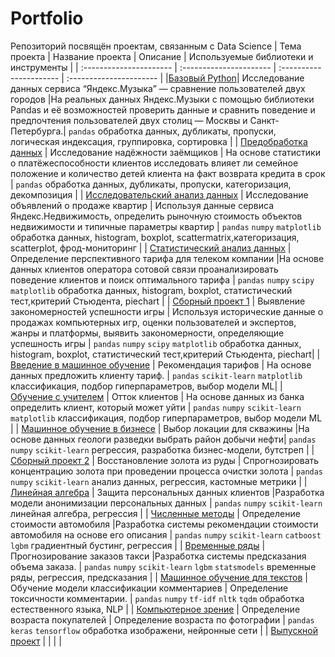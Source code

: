 # Portfolio
Репозиторий посвящён проектам, связанным с Data Science
| Тема проекта | Название проекта | Описание | Используемые библиотеки и инструменты | 
| :---------------------- | :---------------------- | :---------------------- | :---------------------- |
|[Базовый Python](https://github.com/Wenir04/Portfolio/tree/main/1.%20%D0%91%D0%B0%D0%B7%D0%BE%D0%B2%D1%8B%D0%B9%20Python)|  Исследование данных сервиса “Яндекс.Музыка” — сравнение пользователей двух городов |На реальных данных Яндекс.Музыки c помощью библиотеки Pandas и её возможностей проверить данные и сравнить поведение и предпочтения пользователей двух столиц — Москвы и Санкт-Петербурга.| `pandas` обработка данных, дубликаты, пропуски, логическая индексация, группировка, сортировка |
| [Предобработка данных](https://github.com/Wenir04/Portfolio/tree/main/2.%20%D0%9F%D1%80%D0%B5%D0%B4%D0%BE%D0%B1%D1%80%D0%B0%D0%B1%D0%BE%D1%82%D0%BA%D0%B0%20%D0%B4%D0%B0%D0%BD%D0%BD%D1%8B%D1%85) | Исследование надёжности заёмщиков | На основе статистики о платёжеспособности клиентов исследовать влияет ли семейное положение и количество детей клиента на факт возврата кредита в срок | `pandas` обработка данных, дубликаты, пропуски, категоризация, декомпозиция |
| [Исследовательский анализ данных](https://github.com/Wenir04/Portfolio/tree/main/3.%20%D0%98%D1%81%D1%81%D0%BB%D0%B5%D0%B4%D0%BE%D0%B2%D0%B0%D1%82%D0%B5%D0%BB%D1%8C%D1%81%D0%BA%D0%B8%D0%B9%20%D0%B0%D0%BD%D0%B0%D0%BB%D0%B8%D0%B7%20%D0%B4%D0%B0%D0%BD%D0%BD%D1%8B%D1%85) | Исследование объявлений о продаже квартир | Используя данные сервиса Яндекс.Недвижимость, определить рыночную стоимость объектов недвижимости и типичные параметры квартир | `pandas` `numpy` `matplotlib` обработка данных, histogram, boxplot, scattermatrix,категоризация, scatterplot,  фрод-мониторинг |
| [Статистический анализ данных](https://github.com/Wenir04/Portfolio/tree/main/4.%20%D0%A1%D1%82%D0%B0%D1%82%D0%B8%D1%81%D1%82%D0%B8%D1%87%D0%B5%D1%81%D0%BA%D0%B8%D0%B9%20%D0%B0%D0%BD%D0%B0%D0%BB%D0%B8%D0%B7%20%D0%B4%D0%B0%D0%BD%D0%BD%D1%8B%D1%85) | Определение перспективного тарифа для телеком компании |На основе данных клиентов оператора сотовой связи проанализировать поведение клиентов и поиск оптимального тарифа | `pandas` `numpy` `scipy` `matplotlib` обработка данных, histogram, boxplot, статистический тест,критерий Стьюдента, piechart |
| [Сборный проект 1](https://github.com/Wenir04/Portfolio/tree/main/5.%20%D0%A1%D0%B1%D0%BE%D1%80%D0%BD%D1%8B%D0%B9%20%D0%BF%D1%80%D0%BE%D0%B5%D0%BA%D1%82%20-%201) | Выявление закономерностей успешности игры | Используя исторические данные о продажах компьютерных игр, оценки пользователей и экспертов, жанры и платформы, выявить закономерности, определяющие успешность игры  | `pandas` `numpy` `scipy` `matplotlib` обработка данных, histogram, boxplot, статистический тест,критерий Стьюдента, piechart|
| [Введение в машинное обучение](https://github.com/Wenir04/Portfolio/tree/main/6.%20%D0%92%D0%B2%D0%B5%D0%B4%D0%B5%D0%BD%D0%B8%D0%B5%20%D0%B2%20%D0%BC%D0%B0%D1%88%D0%B8%D0%BD%D0%BD%D0%BE%D0%B5%20%D0%BE%D0%B1%D1%83%D1%87%D0%B5%D0%BD%D0%B8%D0%B5) | Рекомендация тарифов | На основе данных предложить клиенту тариф. | `pandas` `scikit-learn`  `matplotlib` классификация, подбор гиперпараметров, выбор модели МL|
| [Обучение с учителем](https://github.com/Wenir04/Portfolio/tree/main/7.%20%D0%9E%D0%B1%D1%83%D1%87%D0%B5%D0%BD%D0%B8%D0%B5%20%D1%81%20%D1%83%D1%87%D0%B8%D1%82%D0%B5%D0%BB%D0%B5%D0%BC) | Отток клиентов | На основе данных из банка определить клиент, который может уйти |  `pandas` `numpy` `scikit-learn` `matplotlib` классификация, подбор гиперпараметров, выбор модели МL  |
| [Машинное обучение в бизнесе](https://github.com/Wenir04/Portfolio/tree/main/8.%20%D0%9C%D0%B0%D1%88%D0%B8%D0%BD%D0%BD%D0%BE%D0%B5%20%D0%BE%D0%B1%D1%83%D1%87%D0%B5%D0%BD%D0%B8%D0%B5%20%D0%B2%20%D0%B1%D0%B8%D0%B7%D0%BD%D0%B5%D1%81%D0%B5) | Выбор локации для скважины |На основе данных геологи разведки выбрать район добычи нефти| `pandas` `numpy` `scikit-learn` регрессия, разработка бизнес-модели, бутстреп |
| [Сборный проект 2](https://github.com/Wenir04/Portfolio/tree/main/9.%20%D0%A1%D0%B1%D0%BE%D1%80%D0%BD%D1%8B%D0%B9%20%D0%BF%D1%80%D0%BE%D0%B5%D0%BA%D1%82%20-%202) | Восстановление золота из руды | Спрогнозировать концентрацию золота при проведении процесса очистки золота | `pandas` `numpy` `scikit-learn` анализ данных, регрессия, кастомные метрики |
| [Линейная алгебра](https://github.com/Wenir04/Portfolio/tree/main/%D0%BF%2010.%20%D0%9B%D0%B8%D0%BD%D0%B5%D0%B9%D0%BD%D0%B0%D1%8F%20%D0%B0%D0%BB%D0%B3%D0%B5%D0%B1%D1%80%D0%B0) | Защита персональных данных клиентов |Разработка модели анонимизации персональных данных | `pandas` `numpy` `scikit-learn` линейная алгебра, регрессия |
| [Численные методы](https://github.com/Wenir04/Portfolio/tree/main/%D0%BF%2011.%20%D0%A7%D0%B8%D1%81%D0%BB%D0%B5%D0%BD%D0%BD%D1%8B%D0%B5%20%D0%BC%D0%B5%D1%82%D0%BE%D0%B4%D1%8B) | Определение стоимости автомобиля |Разработка системы рекомендации стоимости автомобиля на основе его описания | `pandas` `numpy` `scikit-learn` `catboost` `lgbm` градиентный бустинг, регрессия |
| [Временные ряды](https://github.com/Wenir04/Portfolio/tree/main/%D0%BF%2012.%20%D0%92%D1%80%D0%B5%D0%BC%D0%B5%D0%BD%D0%BD%D1%8B%D0%B5%20%D1%80%D1%8F%D0%B4%D1%8B) | Прогнозирование заказов такси |Разработка системы предсказания объема заказа. | `pandas` `numpy` `scikit-learn`  `lgbm` `statsmodels` временные ряды, регрессия, предсказания |
| [Машинное обучение для текстов](https://github.com/Wenir04/Portfolio/tree/main/%D0%BF%2013.%20%D0%9C%D0%B0%D1%88%D0%B8%D0%BD%D0%BD%D0%BE%D0%B5%20%D0%BE%D0%B1%D1%83%D1%87%D0%B5%D0%BD%D0%B8%D0%B5%20%D0%B4%D0%BB%D1%8F%20%D1%82%D0%B5%D0%BA%D1%81%D1%82%D0%BE%D0%B2) | Обучение модели классификации комментариев | Определение токсичности комментарии. | `pandas` `numpy` `tf-idf` `nltk` `tqdm` обработка естественного языка, NLP |
| [Компьютерное зрение](https://github.com/Wenir04/Portfolio/tree/main/%D0%BF%2015.%20%D0%9A%D0%BE%D0%BC%D0%BF%D1%8C%D1%8E%D1%82%D0%B5%D1%80%D0%BD%D0%BE%D0%B5%20%D0%B7%D1%80%D0%B5%D0%BD%D0%B8%D0%B5) | Определение возраста покупателей | Определение возраста по фотографии | `pandas` `keras` `tensorflow` обработка изображени, нейронные сети |
| [Выпускной проект](https://github.com/Wenir04/Portfolio/tree/main/%D0%BF%2016.%20%D0%A4%D0%B8%D0%BD%D0%B0%D0%BB%D1%8C%D0%BD%D1%8B%D0%B9%20%D0%BF%D1%80%D0%BE%D0%B5%D0%BA%D1%82) |  | |  |
